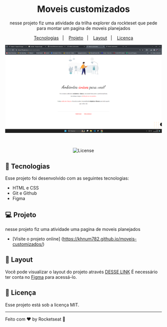<h1 align="center"> Moveis customizados </h1>

<p align="center">
nesse projeto fiz uma atividade da trilha explorer da rockteset que pede para montar um pagina de moveis planejados <br/>


<p align="center">
  <a href="#-tecnologias">Tecnologias</a>&nbsp;&nbsp;&nbsp;|&nbsp;&nbsp;&nbsp;
  <a href="#-projeto">Projeto</a>&nbsp;&nbsp;&nbsp;|&nbsp;&nbsp;&nbsp;
  <a href="#-layout">Layout</a>&nbsp;&nbsp;&nbsp;|&nbsp;&nbsp;&nbsp;
  <a href="#memo-licença">Licença</a>
</p>

<p align="center">
  <img alt="" src="./images/capa.png">
</p>

<br>

<p align="center">
   <img alt="License" src="https://img.shields.io/static/v1?label=license&message=MIT&color=49AA26&labelColor=000000">
</p>

## 🚀 Tecnologias

Esse projeto foi desenvolvido com as seguintes tecnologias:

- HTML e CSS
- Git e Github
- Figma

## 💻 Projeto

nesse projeto fiz uma atividade uma pagina de moveis planejados

- [Visite o projeto online] (https://khnum782.github.io/moveis-customizados/)

## 🔖 Layout

Você pode visualizar o layout do projeto através [DESSE LINK](https://www.figma.com/file/y6xGdtWCrPv0aMxsFI1VFf/Explorer---Projeto-01-(Copy)?node-id=0%3A1&mode=dev) É necessário ter conta no [Figma](https://figma.com) para acessá-lo.

## :memo: Licença

Esse projeto está sob a licença MIT.

---

Feito com ♥ by Rocketseat :wave:
